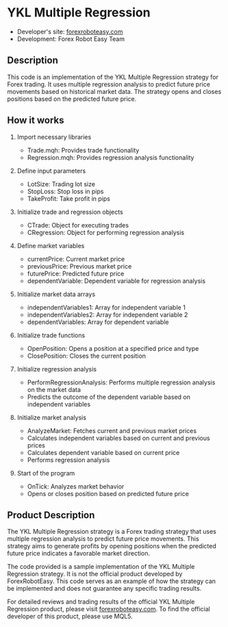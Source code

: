 # YKL Multiple Regression

- Developer's site: [forexroboteasy.com](https://forexroboteasy.com)
- Development: Forex Robot Easy Team

## Description

This code is an implementation of the YKL Multiple Regression strategy for Forex trading. It uses multiple regression analysis to predict future price movements based on historical market data. The strategy opens and closes positions based on the predicted future price.

## How it works

1. Import necessary libraries
   - Trade.mqh: Provides trade functionality
   - Regression.mqh: Provides regression analysis functionality

2. Define input parameters
   - LotSize: Trading lot size
   - StopLoss: Stop loss in pips
   - TakeProfit: Take profit in pips

3. Initialize trade and regression objects
   - CTrade: Object for executing trades
   - CRegression: Object for performing regression analysis

4. Define market variables
   - currentPrice: Current market price
   - previousPrice: Previous market price
   - futurePrice: Predicted future price
   - dependentVariable: Dependent variable for regression analysis

5. Initialize market data arrays
   - independentVariables1: Array for independent variable 1
   - independentVariables2: Array for independent variable 2
   - dependentVariables: Array for dependent variable

6. Initialize trade functions
   - OpenPosition: Opens a position at a specified price and type
   - ClosePosition: Closes the current position

7. Initialize regression analysis
   - PerformRegressionAnalysis: Performs multiple regression analysis on the market data
   - Predicts the outcome of the dependent variable based on independent variables

8. Initialize market analysis
   - AnalyzeMarket: Fetches current and previous market prices
   - Calculates independent variables based on current and previous prices
   - Calculates dependent variable based on current price
   - Performs regression analysis

9. Start of the program
   - OnTick: Analyzes market behavior
   - Opens or closes position based on predicted future price

## Product Description

The YKL Multiple Regression strategy is a Forex trading strategy that uses multiple regression analysis to predict future price movements. This strategy aims to generate profits by opening positions when the predicted future price indicates a favorable market direction.

The code provided is a sample implementation of the YKL Multiple Regression strategy. It is not the official product developed by ForexRobotEasy. This code serves as an example of how the strategy can be implemented and does not guarantee any specific trading results.

For detailed reviews and trading results of the official YKL Multiple Regression product, please visit [forexroboteasy.com](https://forexroboteasy.com/forex-robot-review/ykl-multiple-regression-review-forex-software-analysis/). To find the official developer of this product, please use MQL5.
